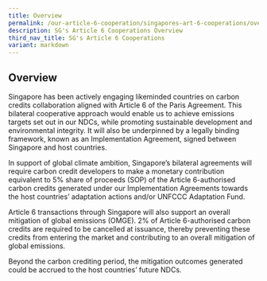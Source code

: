 ```yaml
---
title: Overview
permalink: /our-article-6-cooperation/singapores-art-6-cooperations/overview/
description: SG's Article 6 Cooperations Overview
third_nav_title: SG's Article 6 Cooperations
variant: markdown
---
```

## Overview

Singapore has been actively engaging likeminded countries on carbon credits collaboration
aligned with Article 6 of the Paris Agreement. This bilateral cooperative approach would
enable us to achieve emissions targets set out in our NDCs, while promoting sustainable
development and environmental integrity. It will also be underpinned by a legally binding
framework, known as an Implementation Agreement, signed between Singapore and host
countries.

In support of global climate ambition, Singapore’s bilateral agreements will require carbon credit developers to make a monetary contribution equivalent to 5% share of proceeds (SOP) of the Article 6-authorised carbon credits generated under our Implementation Agreements towards the host countries’ adaptation actions and/or UNFCCC Adaptation Fund.

Article 6 transactions through Singapore will also support an overall mitigation of global emissions (OMGE). 2% of Article 6-authorised carbon credits are required to be cancelled at issuance, thereby preventing these credits from entering the market and contributing to an overall mitigation of global emissions.

Beyond the carbon crediting period, the mitigation outcomes generated could be accrued to the host countries’ future NDCs.